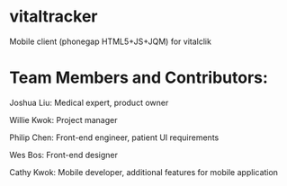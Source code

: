 vitaltracker
============

Mobile client (phonegap HTML5+JS+JQM) for vitalclik

Team Members and Contributors:
============

Joshua Liu: Medical expert, product owner

Willie Kwok: Project manager

Philip Chen: Front-end engineer, patient UI requirements


Wes Bos: Front-end designer

Cathy Kwok: Mobile developer, additional features for mobile application